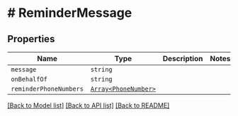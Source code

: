 # # ReminderMessage



## Properties

Name | Type | Description | Notes
------------ | ------------- | ------------- | -------------
| `message` | ```string``` |   |  |
| `onBehalfOf` | ```string``` |   |  |
| `reminderPhoneNumbers` | [```Array<PhoneNumber>```](PhoneNumber.md) |   |  |

[[Back to Model list]](../README.md#models) [[Back to API list]](../README.md#api-endpoints) [[Back to README]](../README.md)
